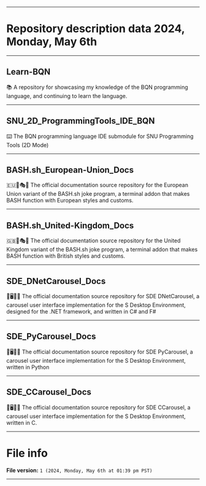 
***

# Repository description data 2024, Monday, May 6th

---

## Learn-BQN

📚️ A repository for showcasing my knowledge of the BQN programming language, and continuing to learn the language. 

---

## SNU_2D_ProgrammingTools_IDE_BQN

⌨️ The BQN programming language IDE submodule for SNU Programming Tools (2D Mode)

---

## BASH.sh_European-Union_Docs

🇪🇺️🐚️🎭️📖️ The official documentation source repository for the European Union variant of the BASH.sh joke program, a terminal addon that makes BASH function with European styles and customs. 

---

## BASH.sh_United-Kingdom_Docs

🇬🇧️🐚️🎭️📖️ The official documentation source repository for the United Kingdom variant of the BASH.sh joke program, a terminal addon that makes BASH function with British styles and customs. 

---

## SDE_DNetCarousel_Docs

🎠️🖥️🎠️📖️ The official documentation source repository for SDE DNetCarousel, a carousel user interface implementation for the S Desktop Environment, designed for the .NET framework, and written in C# and F# 

---

## SDE_PyCarousel_Docs

🎠️🖥️🎠️📖️ The official documentation source repository for SDE PyCarousel, a carousel user interface implementation for the S Desktop Environment, written in Python

---

## SDE_CCarousel_Docs

🎠️🖥️🎠️📖️ The official documentation source repository for SDE CCarousel, a carousel user interface implementation for the S Desktop Environment, written in C.

***

# File info

**File version:** `1 (2024, Monday, May 6th at 01:39 pm PST)`

***

